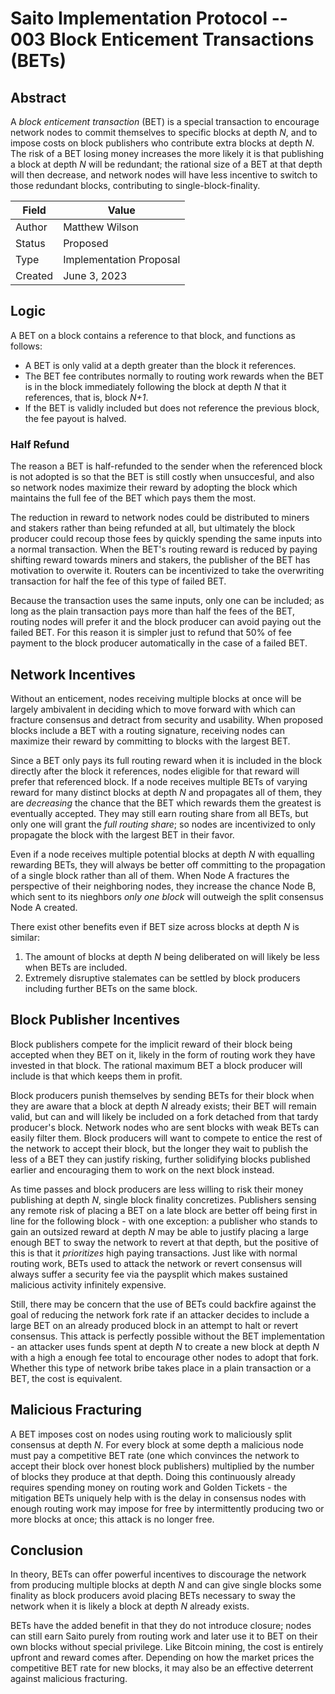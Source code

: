 # Saito Implementation Protocol -- 003 Block Enticement Transactions (BETs)

## Abstract

A *block enticement transaction* (BET) is a special transaction to encourage network nodes to commit themselves to specific blocks at depth *N*, and to impose costs on block publishers who contribute extra blocks at depth *N*. The risk of a BET losing money increases the more likely it is that publishing a block at depth *N* will be redundant; the rational size of a BET at that depth will then decrease, and network nodes will have less incentive to switch to those redundant blocks, contributing to single-block-finality.

| Field   | Value                   |
| ------- | ----------------------- |
| Author  | Matthew Wilson          |
| Status  | Proposed                |
| Type    | Implementation Proposal |
| Created | June 3, 2023           |

## Logic

A BET on a block contains a reference to that block, and functions as follows:

* A BET is only valid at a depth greater than the block it references.
* The BET fee contributes normally to routing work rewards when the BET is in the block immediately following the block at depth *N* that it references, that is, block *N+1*.
* If the BET is validly included but does not reference the previous block, the fee payout is halved.

### Half Refund

The reason a BET is half-refunded to the sender when the referenced block is not adopted is so that the BET is still costly when unsuccesful, and also so network nodes maximize their reward by adopting the block which maintains the full fee of the BET which pays them the most.

The reduction in reward to network nodes could be distributed to miners and stakers rather than being refunded at all, but ultimately the block producer could recoup those fees by quickly spending the same inputs into a normal transaction. When the BET's routing reward is reduced by paying shifting reward towards miners and stakers, the publisher of the BET has motivation to overwite it. Routers can be incentivized to take the overwriting transaction for half the fee of this type of failed BET.

Because the transaction uses the same inputs, only one can be included; as long as the plain transaction pays more than half the fees of the BET, routing nodes will prefer it and the block producer can avoid paying out the failed BET. For this reason it is simpler just to refund that 50% of fee payment to the block producer automatically in the case of a failed BET.

## Network Incentives

Without an enticement, nodes receiving multiple blocks at once will be largely ambivalent in deciding which to move forward with which can fracture consensus and detract from security and usability. When proposed blocks include a BET with a routing signature, receiving nodes can maximize their reward by committing to blocks with the largest BET.

Since a BET only pays its full routing reward when it is included in the block directly after the block it references, nodes eligible for that reward will prefer that referenced block. If a node receives multiple BETs of varying reward for many distinct blocks at depth *N* and propagates all of them, they are *decreasing* the chance that the BET which rewards them the greatest is eventually accepted. They may still earn routing share from all BETs, but only one will grant the *full routing share*; so nodes are incentivized to only propagate the block with the largest BET in their favor.

Even if a node receives multiple potential blocks at depth *N* with equalling rewarding BETs, they will always be better off committing to the propagation of a single block rather than all of them. When Node A fractures the perspective of their neighboring nodes, they increase the chance Node B, which sent to its nieghbors *only one block* will outweigh the split consensus Node A created.

There exist other benefits even if BET size across blocks at depth *N* is similar:

1. The amount of blocks at depth *N* being deliberated on will likely be less when BETs are included.
2. Extremely disruptive stalemates can be settled by block producers including further BETs on the same block.

## Block Publisher Incentives

Block publishers compete for the implicit reward of their block being accepted when they BET on it, likely in the form of routing work they have invested in that block. The rational maximum BET a block producer will include is that which keeps them in profit.

Block producers punish themselves by sending BETs for their block when they are aware that a block at depth *N* already exists; their BET will remain valid, but can and will likely be included on a fork detached from that tardy producer's block. Network nodes who are sent blocks with weak BETs can easily filter them. Block producers will want to compete to entice the rest of the network to accept their block, but the longer they wait to publish the less of a BET they can justify risking, further solidifying blocks published earlier and encouraging them to work on the next block instead.

As time passes and block producers are less willing to risk their money publishing at depth *N*, single block finality concretizes. Publishers sensing any remote risk of placing a BET on a late block are better off being first in line for the following block - with one exception: a publisher who stands to gain an outsized reward at depth *N* may be able to justify placing a large enough BET to sway the network to revert at that depth, but the positive of this is that it *prioritizes* high paying transactions. Just like with normal routing work, BETs used to attack the network or revert consensus will always suffer a security fee via the paysplit which makes sustained malicious activity infinitely expensive.

Still, there may be concern that the use of BETs could backfire against the goal of reducing the network fork rate if an attacker decides to include a large BET on an already produced block in an attempt to halt or revert consensus. This attack is perfectly possible without the BET implementation - an attacker uses funds spent at depth *N* to create a new block at depth *N* with a high a enough fee total to encourage other nodes to adopt that fork. Whether this type of network bribe takes place in a plain transaction or a BET, the cost is equivalent.

## Malicious Fracturing

A BET imposes cost on nodes using routing work to maliciously split consensus at depth *N*. For every block at some depth a malicious node must pay a competitive BET rate (one which convinces the network to accept their block over honest block publishers) multiplied by the number of blocks they produce at that depth. Doing this continuously already requires spending money on routing work and Golden Tickets - the mitigation BETs uniquely help with is the delay in consensus nodes with enough routing work may impose for free by intermittently producing two or more blocks at once; this attack is no longer free.

## Conclusion

In theory, BETs can offer powerful incentives to discourage the network from producing multiple blocks at depth *N* and can give single blocks some finality as block producers avoid placing BETs necessary to sway the network when it is likely a block at depth *N* already exists.

BETs have the added benefit in that they do not introduce closure; nodes can still earn Saito purely from routing work and later use it to BET on their own blocks without special privilege. Like Bitcoin mining, the cost is entirely upfront and reward comes after. Depending on how the market prices the competitive BET rate for new blocks, it may also be an effective deterrent against malicious fracturing.
